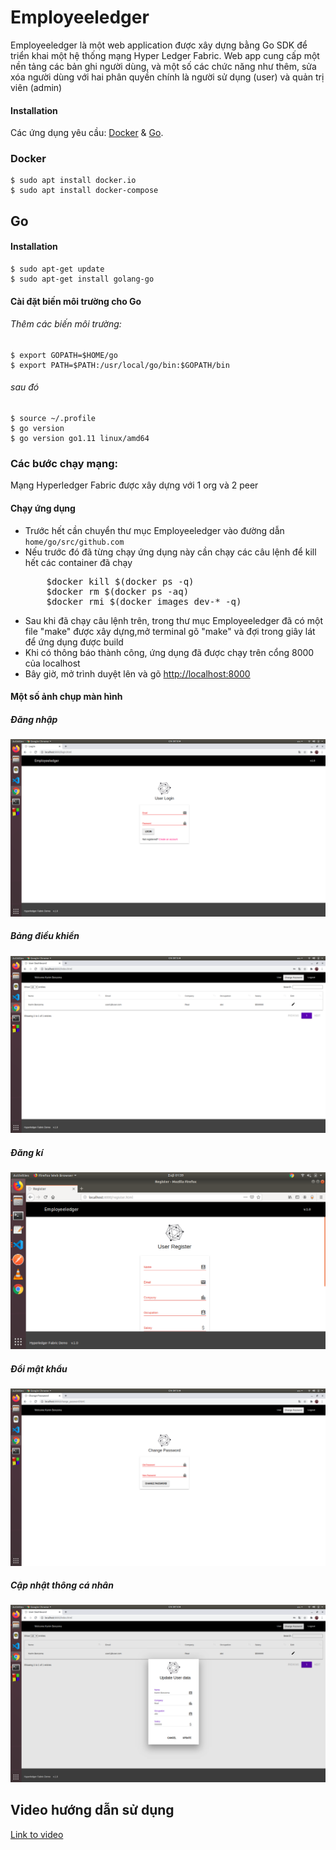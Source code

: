<h1><a id="Employeeledger_0"></a>Employeeledger</h1>
<p>Employeeledger là một web application được xây dựng bằng Go SDK để triển khai một hệ thống mạng Hyper Ledger Fabric. Web app cung cấp một nền tảng các bản ghi người dùng, và một số các chức năng như thêm, sửa xóa người dùng với hai phân quyền chính là người sử dụng (user) và quản trị viên (admin)</p>



<h4><a id="Installation_6"></a>Installation</h4>
<p>Các ứng dụng yêu cầu: <a href="https://www.docker.com/">Docker</a> &amp; <a href="https://golang.org/">Go</a>.</p>
<h3><a id="Docker_10"></a>Docker</h3>
<pre><code class="language-sh">$ sudo apt install docker.io
$ sudo apt install docker-compose
</code></pre>
<h2><a id="Go_15"></a>Go</h2>
<h4><a id="Installation_16"></a>Installation</h4>
<pre><code class="language-sh">$ sudo apt-get update
$ sudo apt-get install golang-go
</code></pre>
<h4><a id="Set_your_Go_path_as_environmental_variable_21"></a>Cài đặt biến môi trường cho Go</h4>
<h6><a id="add_these_following_variable_into_the_profile_22"></a>Thêm các biến môi trường:</h6>
<pre><code class="language-sh">$ <span class="hljs-built_in">export</span> GOPATH=<span class="hljs-variable">$HOME</span>/go
$ <span class="hljs-built_in">export</span> PATH=<span class="hljs-variable">$PATH</span>:/usr/<span class="hljs-built_in">local</span>/go/bin:<span class="hljs-variable">$GOPATH</span>/bin
</code></pre>
<h6><a id="then_27"></a>sau đó</h6>
<pre><code class="language-sh">$ <span class="hljs-built_in">source</span> ~/.profile
$ go version
$ go version go1.<span class="hljs-number">11</span> linux/amd64
</code></pre>



<h3><a id="Build_Your_Network_34"></a>Các bước chạy mạng:</h3>
<p>Mạng Hyperledger Fabric được xây dựng với 1 org và 2 peer</p>


<h4><a id="Run_the_application_90"></a>Chạy ứng dụng</h4>
<ul>
<li>Trước hết cần chuyển thư mục Employeeledger vào đường dẫn <code>home/go/src/github.com</code></li>
<li>Nếu trước đó đã từng chạy ứng dụng này cần chạy các câu lệnh để kill hết các container đã chạy</li>
<pre>    $docker kill $(docker ps -q) 
    $docker rm $(docker ps -aq)
    $docker rmi $(docker images dev-* -q)</code></pre>
<li>Sau khi đã chạy câu lệnh trên, trong thư mục Employeeledger đã có một file "make" được xây dựng,mở terminal gõ "make" và đợi trong giây lát để ứng dụng được build</li>
<li>Khi có thông báo thành công, ứng dụng đã được chạy trên cổng 8000 của localhost</li>
<li>Bây giờ, mở trình duyệt lên và gõ <a href="http://localhost:8000">http://localhost:8000</a></li>
</ul>

<h4>Một số ảnh chụp màn hình</h4>

<h5>Đăng nhập</h5>

<img src="media/login.png">

<h5>Bảng điều khiển</h5>

<img src="media/dashboard.png">

<h5>Đăng kí</h5>

<img src="media/register.png">

<h5>Đổi mật khẩu</h5>

<img src="media/app_change_password.png">

<h5>Cập nhật thông cá nhân</h5>

<img src="media/update_details.png">

<h2>Video hướng dẫn sử dụng</h2>

[Link to video](https://youtu.be/qlEBKHg16ek)

